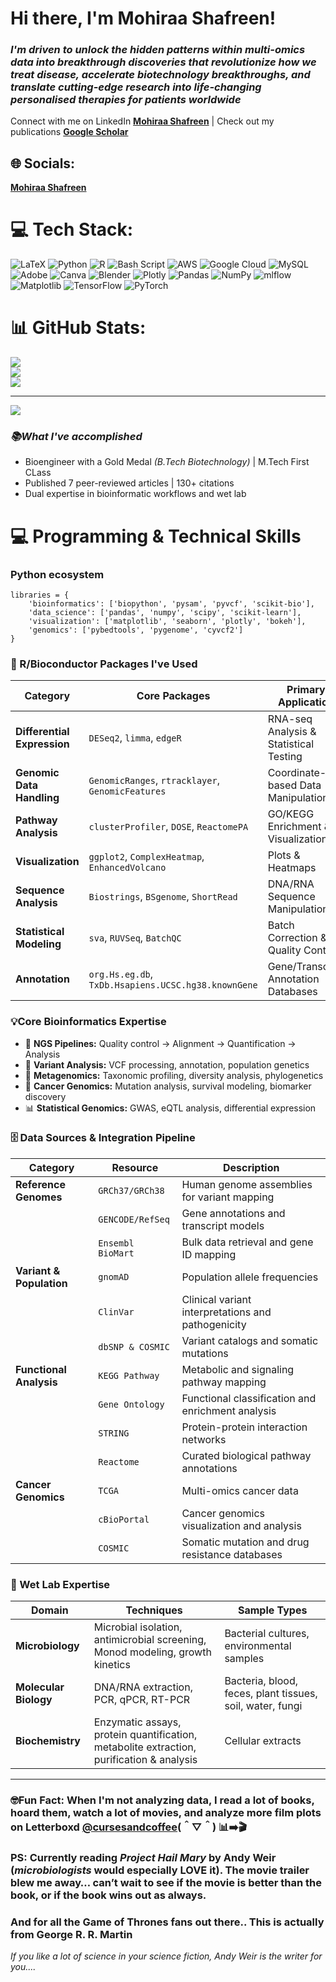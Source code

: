 # Hi there, I'm Mohiraa Shafreen! 
### *I'm driven to unlock the hidden patterns within multi-omics data into breakthrough discoveries that revolutionize how we treat disease, accelerate biotechnology breakthroughs, and translate cutting-edge research into life-changing personalised therapies for patients worldwide*
Connect with me on LinkedIn [**Mohiraa Shafreen**](https://www.linkedin.com/in/mohiraa-shafreen-95829921a) | Check out my publications [**Google Scholar**](https://scholar.google.com/citations?hl=en&user=0mf9Qd0AAAAJ)
  
## 🌐 Socials:
[**Mohiraa Shafreen**](https://www.linkedin.com/in/mohiraa-shafreen-95829921a)
# 💻 Tech Stack:
![LaTeX](https://img.shields.io/badge/latex-%23008080.svg?style=for-the-badge&logo=latex&logoColor=white) ![Python](https://img.shields.io/badge/python-3670A0?style=for-the-badge&logo=python&logoColor=ffdd54) ![R](https://img.shields.io/badge/r-%23276DC3.svg?style=for-the-badge&logo=r&logoColor=white) ![Bash Script](https://img.shields.io/badge/bash_script-%23121011.svg?style=for-the-badge&logo=gnu-bash&logoColor=white) ![AWS](https://img.shields.io/badge/AWS-%23FF9900.svg?style=for-the-badge&logo=amazon-aws&logoColor=white) ![Google Cloud](https://img.shields.io/badge/GoogleCloud-%234285F4.svg?style=for-the-badge&logo=google-cloud&logoColor=white) ![MySQL](https://img.shields.io/badge/mysql-4479A1.svg?style=for-the-badge&logo=mysql&logoColor=white) ![Adobe](https://img.shields.io/badge/adobe-%23FF0000.svg?style=for-the-badge&logo=adobe&logoColor=white) ![Canva](https://img.shields.io/badge/Canva-%2300C4CC.svg?style=for-the-badge&logo=Canva&logoColor=white) ![Blender](https://img.shields.io/badge/blender-%23F5792A.svg?style=for-the-badge&logo=blender&logoColor=white) ![Plotly](https://img.shields.io/badge/Plotly-%233F4F75.svg?style=for-the-badge&logo=plotly&logoColor=white) ![Pandas](https://img.shields.io/badge/pandas-%23150458.svg?style=for-the-badge&logo=pandas&logoColor=white) ![NumPy](https://img.shields.io/badge/numpy-%23013243.svg?style=for-the-badge&logo=numpy&logoColor=white) ![mlflow](https://img.shields.io/badge/mlflow-%23d9ead3.svg?style=for-the-badge&logo=numpy&logoColor=blue) ![Matplotlib](https://img.shields.io/badge/Matplotlib-%23ffffff.svg?style=for-the-badge&logo=Matplotlib&logoColor=black) ![TensorFlow](https://img.shields.io/badge/TensorFlow-%23FF6F00.svg?style=for-the-badge&logo=TensorFlow&logoColor=white) ![PyTorch](https://img.shields.io/badge/PyTorch-%23EE4C2C.svg?style=for-the-badge&logo=PyTorch&logoColor=white)
# 📊 GitHub Stats:
![](https://github-readme-stats.vercel.app/api?username=Shaflovescoffee19&theme=dark&hide_border=false&include_all_commits=false&count_private=false)<br/>
![](https://nirzak-streak-stats.vercel.app/?user=Shaflovescoffee19&theme=dark&hide_border=false)<br/>
![](https://github-readme-stats.vercel.app/api/top-langs/?username=Shaflovescoffee19&theme=dark&hide_border=false&include_all_commits=false&count_private=false&layout=compact)

---
[![](https://visitcount.itsvg.in/api?id=Shaflovescoffee19&icon=0&color=0)](https://visitcount.itsvg.in)

<!-- Proudly created with GPRM ( https://gprm.itsvg.in ) -->
### *📚What I've accomplished*
* Bioengineer with a Gold Medal _(B.Tech Biotechnology)_ | M.Tech First CLass
* Published 7 peer-reviewed articles | 130+ citations
* Dual expertise in bioinformatic workflows and wet lab

 # 💻 Programming & Technical Skills
### **Python ecosystem**
```
libraries = {
    'bioinformatics': ['biopython', 'pysam', 'pyvcf', 'scikit-bio'],
    'data_science': ['pandas', 'numpy', 'scipy', 'scikit-learn'],
    'visualization': ['matplotlib', 'seaborn', 'plotly', 'bokeh'],
    'genomics': ['pybedtools', 'pygenome', 'cyvcf2']
}
```
### 🧬 R/Bioconductor Packages I've Used 

| Category | Core Packages | Primary Application |
|----------|---------------|-------------------|
| **Differential Expression** | `DESeq2`, `limma`, `edgeR` | RNA-seq Analysis & Statistical Testing |
| **Genomic Data Handling** | `GenomicRanges`, `rtracklayer`, `GenomicFeatures` | Coordinate-based Data Manipulation |
| **Pathway Analysis** | `clusterProfiler`, `DOSE`, `ReactomePA` | GO/KEGG Enrichment & Visualization |
| **Visualization** | `ggplot2`, `ComplexHeatmap`, `EnhancedVolcano` | Plots & Heatmaps |
| **Sequence Analysis** | `Biostrings`, `BSgenome`, `ShortRead` | DNA/RNA Sequence Manipulation |
| **Statistical Modeling** | `sva`, `RUVSeq`, `BatchQC` | Batch Correction & Quality Control |
| **Annotation** | `org.Hs.eg.db`, `TxDb.Hsapiens.UCSC.hg38.knownGene` | Gene/Transcript Annotation Databases |

### **💡Core Bioinformatics Expertise**
* 🧬 **NGS Pipelines:** Quality control → Alignment → Quantification → Analysis
* 🔬 **Variant Analysis:** VCF processing, annotation, population genetics
* 🦠 **Metagenomics:** Taxonomic profiling, diversity analysis, phylogenetics
* 🎯 **Cancer Genomics:** Mutation analysis, survival modeling, biomarker discovery
* 📊 **Statistical Genomics:** GWAS, eQTL analysis, differential expression

### 🗄️ Data Sources & Integration Pipeline

| Category | Resource | Description |
|----------|----------|-------------|
| **Reference Genomes** | `GRCh37/GRCh38` | Human genome assemblies for variant mapping |
| | `GENCODE/RefSeq` | Gene annotations and transcript models |
| | `Ensembl BioMart` | Bulk data retrieval and gene ID mapping |
| **Variant & Population** | `gnomAD` | Population allele frequencies |
| | `ClinVar` | Clinical variant interpretations and pathogenicity |
| | `dbSNP & COSMIC` | Variant catalogs and somatic mutations |
| **Functional Analysis** | `KEGG Pathway` | Metabolic and signaling pathway mapping |
| | `Gene Ontology` | Functional classification and enrichment analysis |
| | `STRING` | Protein-protein interaction networks |
| | `Reactome` | Curated biological pathway annotations |
| **Cancer Genomics** | `TCGA` | Multi-omics cancer data |
| | `cBioPortal` | Cancer genomics visualization and analysis |
| | `COSMIC` | Somatic mutation and drug resistance databases |

### 🔬 Wet Lab Expertise

| Domain | Techniques | Sample Types |
|--------|------------|--------------|
| **Microbiology** | Microbial isolation, antimicrobial screening, Monod modeling, growth kinetics | Bacterial cultures, environmental samples |
| **Molecular Biology** | DNA/RNA extraction, PCR, qPCR, RT-PCR | Bacteria, blood, feces, plant tissues, soil, water, fungi |
| **Biochemistry** | Enzymatic assays, protein quantification, metabolite extraction, purification & analysis | Cellular extracts |
----
### **🤓Fun Fact:** When I'm not analyzing data, I read a lot of books, hoard them, watch a lot of movies, and analyze more film plots on Letterboxd [**@cursesandcoffee**](https://letterboxd.com/cursesandcoffee/)(＾▽＾)  📊➡️🎬
### PS: Currently reading _**Project Hail Mary**_ by Andy Weir (_microbiologists_ would especially LOVE it). The movie trailer blew me away… can’t wait to see if the movie is better than the book, or if the book wins out as always.
### And for all the Game of Thrones fans out there.. This is actually from George R. R. Martin
_If you like a lot of science in your science fiction, Andy Weir is the writer for you...._
